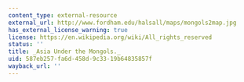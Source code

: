 ```yaml
---
content_type: external-resource
external_url: http://www.fordham.edu/halsall/maps/mongols2map.jpg
has_external_license_warning: true
license: https://en.wikipedia.org/wiki/All_rights_reserved
status: ''
title: _Asia Under the Mongols._
uid: 587eb257-fa6d-458d-9c33-19b64835857f
wayback_url: ''
---
```

